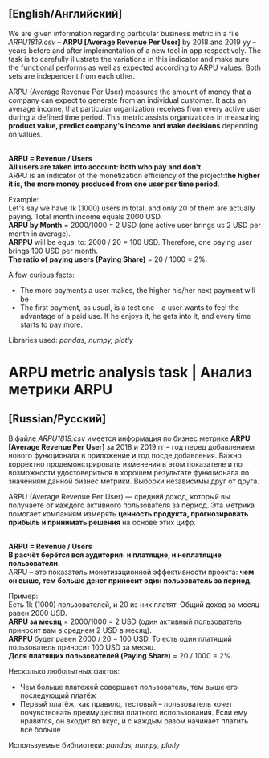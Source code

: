 <h2>[English/Английский]</h2>
<p align="text-align:justify"> We are given information regarding particular business metric in a file <i>ARPU1819.csv</i> – <b>ARPU [Average Revenue Per User]</b> by 2018 and 2019 yy – years before and after implementation of a new tool in app respectively. The task is to carefully illustrate the variations in this indicator and make sure the functional performs as well as expected according to ARPU values. Both sets are independent from each other.<br></p>

<p align="text-align:justify">ARPU (Average Revenue Per User) measures the amount of money that a company can expect to generate from an individual customer. It acts an average income, that particular organization receives from every active user during a defined time period. This metric assists organizations in measuring <b>product value, predict company's income and make decisions</b> depending on values.</p><br>
<b>ARPU = Revenue / Users</b><br>
<b>All users are taken into account: both who pay and don't</b>.<br>
ARPU is an indicator of the monetization efficiency of the project:<b>the higher it is, the more money produced from one user per time period</b>.<br>

Example:<br>
Let's say we have 1k (1000) users in total, and only 20 of them are actually paying. Total month income equals 2000 USD.<br>
<b>ARPU by Month</b> = 2000/1000 = 2 USD (one active user brings us 2 USD per month in average).<br>
<b>ARPPU</b> will be equal to: 2000 / 20 = 100 USD. Therefore, one paying user brings 100 USD per month.<br>
<b>The ratio of paying users (Paying Share)</b> = 20 / 1000 = 2%.<br>

A few curious facts:
- The more payments a user makes, the higher his/her next payment will be
- The first payment, as usual, is a test one – a user wants to feel the advantage of a paid use. If he enjoys it, he gets into it, and every time starts to pay more.<br>

Libraries used: <i>pandas, numpy, plotly</i>

<h1>ARPU metric analysis task | Анализ метрики ARPU</h1>
<h2>[Russian/Русский]</h2>
<p align="text-align:justify">В файле <i>ARPU1819.csv</i> имеется информация по бизнес метрике <b>ARPU [Average Revenue Per User]</b> за 2018 и 2019 гг – год перед добавлением нового функционала в приложение и год посде добавления. Важно корректно продемонстрировать изменения в этом показателе и по возможности удостовериться в хорошем результате функционала по значениям данной бизнес метрики. Выборки независимы друг от друга.<br></p>

<p align="text-align:justify">ARPU (Average Revenue Per User) — средний доход, который вы получаете от каждого активного пользователя за период. Эта метрика помогает компаниям измерять <b>ценность продукта, прогнозировать прибыль и принимать решения</b> на основе этих цифр.</p><br>
<b>ARPU = Revenue / Users</b><br>
<b>В расчёт берётся вся аудитория: и платящие, и неплатящие пользователи</b>.<br>
ARPU – это показатель монетизационной эффективности проекта: <b>чем он выше, тем больше денег приносит один пользователь за период</b>.<br>

Пример:<br>
Есть 1k (1000) пользователей, и 20 из них платят. Общий доход за месяц равен 2000 USD.<br>
<b>ARPU за месяц</b> = 2000/1000 = 2 USD (один активный пользователь приносит вам в среднем 2 USD в месяц).<br>
<b>ARPPU</b> будет равен 2000 / 20 = 100 USD. То есть один платящий пользователь приносит 100 USD за месяц.<br>
<b>Доля платящих пользователей (Paying Share)</b> = 20 / 1000 = 2%.<br>

Несколько любопытных фактов:
- Чем больше платежей совершает пользователь, тем выше его последующий платёж
- Первый платёж, как правило, тестовый – пользователь хочет почувствовать преимущества платного использования. Если ему нравится, он входит во вкус, и с каждым разом начинает платить всё больше

Используемые библиотеки: <i>pandas, numpy, plotly</i>
